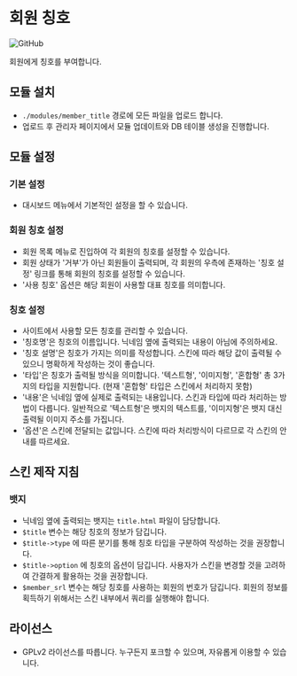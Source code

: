 # 회원 칭호
![GitHub](https://img.shields.io/github/license/rx-apps/member-title)

회원에게 칭호를 부여합니다.

## 모듈 설치
* `./modules/member_title` 경로에 모든 파일을 업로드 합니다.
* 업로드 후 관리자 페이지에서 모듈 업데이트와 DB 테이블 생성을 진행합니다.


## 모듈 설정

### 기본 설정
* 대시보드 메뉴에서 기본적인 설정을 할 수 있습니다.

### 회원 칭호 설정
* 회원 목록 메뉴로 진입하여 각 회원의 칭호를 설정할 수 있습니다.
* 회원 상태가 '거부'가 아닌 회원들이 출력되며, 각 회원의 우측에 존재하는 '칭호 설정' 링크를 통해 회원의 칭호를 설정할 수 있습니다.
* '사용 칭호' 옵션은 해당 회원이 사용할 대표 칭호를 의미합니다.

### 칭호 설정
* 사이트에서 사용할 모든 칭호를 관리할 수 있습니다.
* '칭호명'은 칭호의 이름입니다. 닉네임 옆에 출력되는 내용이 아님에 주의하세요.
* '칭호 설명'은 칭호가 가지는 의미를 작성합니다. 스킨에 따라 해당 값이 출력될 수 있으니 명확하게 작성하는 것이 좋습니다.
* '타입'은 칭호가 출력될 방식을 의미합니다. '텍스트형', '이미지형', '혼합형' 총 3가지의 타입을 지원합니다. (현재 '혼합형' 타입은 스킨에서 처리하지 못함)
* '내용'은 닉네임 옆에 실제로 출력되는 내용입니다. 스킨과 타입에 따라 처리하는 방법이 다릅니다. 일반적으로 '텍스트형'은 뱃지의 텍스트를, '이미지형'은 뱃지 대신 출력될 이미지 주소를 가집니다.
* '옵션'은 스킨에 전달되는 값입니다. 스킨에 따라 처리방식이 다르므로 각 스킨의 안내를 따르세요.


## 스킨 제작 지침

### 뱃지
* 닉네임 옆에 출력되는 뱃지는 `title.html` 파일이 담당합니다.
* `$title` 변수는 해당 칭호의 정보가 담깁니다.
* `$title->type` 에 따른 분기를 통해 칭호 타입을 구분하여 작성하는 것을 권장합니다.
* `$title->option` 에 칭호의 옵션이 담깁니다. 사용자가 스킨을 변경할 것을 고려하여 간결하게 활용하는 것을 권장합니다.
* `$member_srl` 변수는 해당 칭호를 사용하는 회원의 번호가 담깁니다. 회원의 정보를 획득하기 위해서는 스킨 내부에서 쿼리를 실행해야 합니다.


## 라이선스
* GPLv2 라이선스를 따릅니다. 누구든지 포크할 수 있으며, 자유롭게 이용할 수 있습니다.
